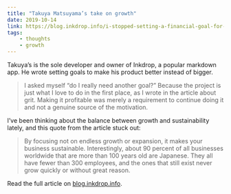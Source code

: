 ```yaml
---
title: "Takuya Matsuyama’s take on growth"
date: 2019-10-14
link: https://blog.inkdrop.info/i-stopped-setting-a-financial-goal-for-my-saas-a92c3db65506
tags:
    - thoughts
    - growth
---
```


Takuya’s is the sole developer and owner of Inkdrop, a popular markdown app. He wrote setting goals to make his product better instead of bigger.

> I asked myself “do I really need another goal?” Because the project is just what I love to do in the first place, as I wrote in the article about grit. Making it profitable was merely a requirement to continue doing it and not a genuine source of the motivation.

I’ve been thinking about the balance between growth and sustainability lately, and this quote from the article stuck out:

> By focusing not on endless growth or expansion, it makes your business sustainable. Interestingly, about 90 percent of all businesses worldwide that are more than 100 years old are Japanese. They all have fewer than 300 employees, and the ones that still exist never grow quickly or without great reason.

Read the full article on [blog.inkdrop.info](https://blog.inkdrop.info/i-stopped-setting-a-financial-goal-for-my-saas-a92c3db65506).
